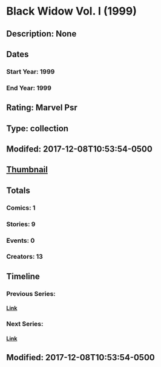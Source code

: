 # Black Widow Vol. I (1999)
## Description: None
## Dates
### Start Year: 1999
### End Year: 1999
## Rating: Marvel Psr
## Type: collection
## Modifed: 2017-12-08T10:53:54-0500
## [Thumbnail](http://i.annihil.us/u/prod/marvel/i/mg/9/10/4bc670e50bd91.jpg)
## Totals
### Comics: 1
### Stories: 9
### Events: 0
### Creators: 13
## Timeline
### Previous Series: 
#### [Link]()
### Next Series: 
#### [Link]()
## Modified: 2017-12-08T10:53:54-0500